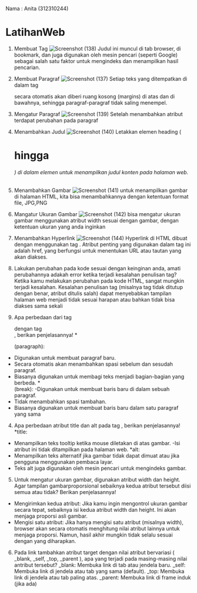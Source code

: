 Nama : Anita (312310244)
# LatihanWeb
1. Membuat Tag
   ![Screenshot (138)](https://github.com/user-attachments/assets/8bf245ec-d0f8-448a-90ca-ca3362c6ec63)
Judul ini muncul di tab browser, di bookmark, dan juga digunakan oleh mesin pencari (seperti Google) sebagai salah satu faktor untuk mengindeks dan menampilkan hasil pencarian.
2. Membuat Paragraf
    ![Screenshot (137)](https://github.com/user-attachments/assets/92c444e3-1ae7-48be-ac45-81eba0de67b5)
Setiap teks yang ditempatkan di dalam tag <p> secara otomatis akan diberi ruang kosong (margins) di atas dan di bawahnya, sehingga paragraf-paragraf tidak saling menempel.
3. Mengatur Paragraf
   ![Screenshot (139)](https://github.com/user-attachments/assets/baccfb18-2461-4ada-8676-3f2135a40fb1)
Setelah menambahkan atribut terdapat perubahan pada paragraf
4. Menambahkan Judul
   ![Screenshot (140)](https://github.com/user-attachments/assets/2e6ebd70-ac67-4fc6-9bfa-d5cb957947de)
Letakkan elemen heading (<h1> hingga <h6>) di dalam elemen <body> untuk menampilkan judul konten pada halaman web.
5. Menambahkan Gambar
   ![Screenshot (141)](https://github.com/user-attachments/assets/24cf5ff5-3ee5-4f0e-85d1-be40cfb544b8)
untuk menampilkan gambar di halaman HTML, kita bisa menambahkannya dengan ketentuan format file, JPG,PNG
6. Mangatur Ukuran Gambar
   ![Screenshot (142)](https://github.com/user-attachments/assets/272c09a1-aff8-47f2-bae4-9108ef305224)
bisa mengatur ukuran gambar menggunakan atribut width sesuai dengan gambar, dengan ketentuan ukuran yang anda inginkan
7. Menambahkan Hyperlink
   ![Screenshot (144)](https://github.com/user-attachments/assets/5d78b741-4405-4387-ad3e-1bec4ae79e4f)
Hyperlink di HTML dibuat dengan menggunakan tag <a>. Atribut penting yang digunakan dalam tag ini adalah href, yang berfungsi untuk menentukan URL atau tautan yang akan diakses.

1. Lakukan perubahan pada kode sesuai dengan keinginan anda, amati perubahannya adakah
error ketika terjadi kesalahan penulisan tag?
  Ketika kamu melakukan perubahan pada kode HTML, sangat mungkin terjadi kesalahan. Kesalahan penulisan tag (misalnya tag tidak ditutup dengan benar, atribut ditulis salah) dapat menyebabkan tampilan halaman web menjadi tidak sesuai harapan atau bahkan tidak bisa diakses sama sekali
2. Apa perbedaan dari tag <p> dengan tag <br>, berikan penjelasannya!
   *<p> (paragraph):
  - Digunakan untuk membuat paragraf baru.
  - Secara otomatis akan menambahkan spasi sebelum dan sesudah paragraf.
  - Biasanya digunakan untuk membagi teks menjadi bagian-bagian yang berbeda.
  *<br> (break):
  -Digunakan untuk membuat baris baru di dalam sebuah paragraf.
  - Tidak menambahkan spasi tambahan.
  - Biasanya digunakan untuk membuat baris baru dalam satu paragraf yang sama
4. Apa perbedaan atribut title dan alt pada tag <img>, berikan penjelasannya!
   *title:
  - Menampilkan teks tooltip ketika mouse diletakan di atas gambar.
   -Isi atribut ini tidak ditampilkan pada halaman web.
  *alt:
  - Menampilkan teks alternatif jika gambar tidak dapat dimuat atau jika pengguna menggunakan pembaca layar.
  - Teks alt juga digunakan oleh mesin pencari untuk mengindeks gambar.
5. Untuk mengatur ukuran gambar, digunakan atribut width dan height. Agar tampilan gambarproporsional sebaiknya kedua atribut tersebut diisi semua atau tidak? Berikan penjelasannya!
  * Mengirimkan kedua atribut: Jika kamu ingin mengontrol ukuran gambar secara tepat, sebaiknya isi kedua atribut width dan height. Ini akan menjaga proporsi asli gambar.
  * Mengisi satu atribut: Jika hanya mengisi satu atribut (misalnya width), browser akan secara otomatis menghitung nilai atribut lainnya untuk menjaga proporsi. Namun, hasil akhir mungkin tidak selalu sesuai dengan yang diharapkan.
6. Pada link tambahkan atribut target dengan nilai atribut bervariasi ( _blank, _self, _top,
  _parent ), apa yang terjadi pada masing-masing nilai antribut tersebut?
  _blank: Membuka link di tab atau jendela baru.
  _self: Membuka link di jendela atau tab yang sama (default).
  _top: Membuka link di jendela atau tab paling atas.
  _parent: Membuka link di frame induk (jika ada)
